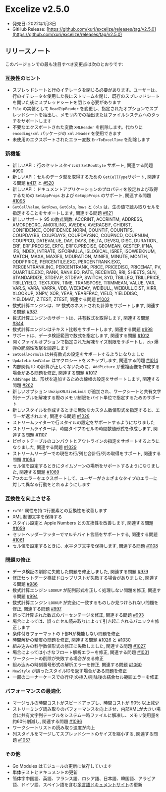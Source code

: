 # Excelize v2.5.0

* 発売日: 2022年1月3日
* GitHub Release: [https://github.com/xuri/excelize/releases/tag/v2.5.0](https://github.com/xuri/excelize/releases/tag/v2.5.0)

## リリースノート

このバージョンでの最も注目すべき変更点は次のとおりです:

### 互換性のヒント

* スプレッドシートと行のイテレータを閉じる必要があります。ユーザーは、行のイテレータを使用した後にストリームを閉じ、既存のスプレッドシートを開いた後にスプレッドシートを閉じる必要があります
* `File` の実装として `ReadZipReader` を変更し、指定されたオプションでスプレッドシートを抽出し、メモリ内での抽出またはファイルシステムへのタッチをサポートします
* 不要なエクスポートされた変数 `XMLHeader` を削除します。代わりに `encoding/xml` パッケージの `xml.Header` を使用できます
* 未使用のエクスポートされたエラー変数 `ErrToExcelTime` を削除します

### 新機能

* 新しいAPI：行のセットスタイルの `SetRowStyle` サポート, 関連する問題 [#990](https://github.com/xuri/excelize/issues/990)
* 新しいAPI：セルのデータ型を取得するための `GetCellType`サポート, 関連する問題 [#417](https://github.com/xuri/excelize/issues/417) と [#520](https://github.com/xuri/excelize/issues/520)
* 新しいAPI：ドキュメントアプリケーションのプロパティを設定および取得するための `SetAppProps` および `GetAppProps` のサポート, 関連する問題 [#1095](https://github.com/xuri/excelize/issues/1095)
* `GetCellValue`, `GetRows`, `GetCols`, `Rows` と `Cols` は、生の値で読み取りセルを指定することをサポートします, 関連する問題 [#621](https://github.com/xuri/excelize/issues/621)
* 新しいサポート 95 の数式関数: ACCRINT, ACCRINTM, ADDRESS, AMORDEGRC, AMORLINC, AVEDEV, AVERAGEIF, CHIDIST, CONFIDENCE, CONFIDENCE.NORM, COUNTIF, COUNTIFS, COUPDAYBS, COUPDAYS, COUPDAYSNC, COUPNCD, COUPNUM, COUPPCD, DATEVALUE, DAY, DAYS, DELTA, DEVSQ, DISC, DURATION, ERF, ERF.PRECISE, ERFC, ERFC.PRECISE, GEOMEAN, GESTEP, IFNA, IFS, INDEX, INTRATE, ISFORMULA, ISLOGICAL, ISREF, ISOWEEKNUM, MATCH, MAXA, MAXIFS, MDURATION, MINIFS, MINUTE, MONTH, ODDFPRICE, PERCENTILE.EXC, PERCENTRANK.EXC, PERCENTRANK.INC, PERCENTRANK, PRICE, PRICEDISC, PRICEMAT, PV, QUARTILE.EXC, RANK, RANK.EQ, RATE, RECEIVED, RRI, SHEETS, SLN, STANDARDIZE, STDEV.P, STDEVP, SWITCH, SYD, TBILLEQ, TBILLPRICE, TBILLYIELD, TEXTJOIN, TIME, TRANSPOSE, TRIMMEAN, VALUE, VAR, VAR.S, VARA, VARPA, VDB, WEEKDAY, WEIBULL, WEIBULL.DIST, XIRR, XLOOKUP, XNPV, XOR, YEAR, YEARFRAC, YIELD, YIELDDISC, YIELDMAT, Z.TEST, ZTEST, 関連する問題 [#1002](https://github.com/xuri/excelize/issues/1002)
* 数式計算エンジンは、`IF` 数式のネストされた計算をサポートします, 関連する問題 [#987](https://github.com/xuri/excelize/issues/987)
* 数式計算エンジンのサポートは、共有数式を取得します, 関連する問題 [#844](https://github.com/xuri/excelize/issues/844)
* 数式計算エンジンはテキスト比較をサポートします, 関連する問題 [#998](https://github.com/xuri/excelize/issues/998)
* サポートは、データ検証範囲で数式を指定します, 関連する問題 [#1012](https://github.com/xuri/excelize/issues/1012)
* 開くファイルオプションで指定された解凍サイズ制限をサポートし、zip 爆弾の脆弱性攻撃を回避します
* `SetCellFormula` は共有数式の設定をサポートするようになりました
* `UpdateLinkedValue` はマクロシートをスキップします, 関連する問題 [#1014](https://github.com/xuri/excelize/issues/1014)
* 内部関係 ID の計算が正しくないために、`AddPicture` が重複画像を作成する場合がある問題を修正, 関連する問題 [#1017](https://github.com/xuri/excelize/issues/1017)
* `AddShape` は、形状を追加するための線幅の設定をサポートします, 関連する問題 [#262](https://github.com/xuri/excelize/issues/262)
* 新しいオプション `UnzipXMLSizeLimit` が追加され、ワークシートと共有文字列テーブルを解凍する際のメモリ制限をバイト単位で指定するためのサポート
* 新しいスタイルを作成するときに無効なカスタム数値形式を指定すると、エラーが返されます, 関連する問題 [#1028](https://github.com/xuri/excelize/issues/1028)
* ストリームライターで行スタイルの設定をサポートするようになりました
* ストリームライターは、時間タイプのセルの時間数値形式を作成します, 関連する問題 [#1107](https://github.com/xuri/excelize/issues/1107)
* ピボットテーブルのコンパクトとアウトラインの指定をサポートするようになりました, 関連する問題 [#1029](https://github.com/xuri/excelize/issues/1029)
* ストリームリーダーでの現在の行/列と合計行/列の取得をサポート, 関連する問題 [#1054](https://github.com/xuri/excelize/issues/1054)
* セル値を設定するときにタイムゾーンの場所をサポートするようになりました, 関連する問題 [#1069](https://github.com/xuri/excelize/issues/1069)
* 7つのエラーをエクスポートして、ユーザーがさまざまなタイプのエラーに対して異なる行動をとれるようにします

### 互換性を向上させる

* `r="0"` 属性を持つ行要素との互換性を改善します
* XML 制御文字を保持する
* スタイル設定と Apple Numbers との互換性を改善します, 関連する問題 [#1059](https://github.com/xuri/excelize/issues/1059)
* セットヘッダーフッターでマルチバイト言語をサポートする, 関連する問題 [#1061](https://github.com/xuri/excelize/issues/1061)
* セル値を設定するときに、水平タブ文字を保持します, 関連する問題 [#1108](https://github.com/xuri/excelize/issues/1108)

### 問題の修正

* データ検証の削除に失敗した問題を修正しました, 関連する問題 [#979](https://github.com/xuri/excelize/issues/979)
* 修正セットデータ検証ドロップリストが失敗する場合がありました, 関連する問題 [#986](https://github.com/xuri/excelize/issues/986)
* 数式計算エンジン `LOOKUP` が配列形式を正しく処理しない問題を修正, 関連する問題 [#994](https://github.com/xuri/excelize/issues/994)
* 数式計算エンジン `LOOKUP` が完全に一致するものしか見つけられない問題を修正, 関連する問題 [#997](https://github.com/xuri/excelize/issues/997)
* 誤って計算された数式のパーセンテージを修正, 関連する問題 [#993](https://github.com/xuri/excelize/issues/993)
* 場合によっては、誤ったセル読み取りによって引き起こされるパニックを修正します
* 条件付きフォーマットの下部Nが機能しない問題を修正
* 時間解析の精度の問題を修正, 関連する問題 [#1026](https://github.com/xuri/excelize/issues/1026) と [#1030](https://github.com/xuri/excelize/issues/1030)
* 組み込みの科学数値形式の修正に失敗しました, 関連する問題 [#1027](https://github.com/xuri/excelize/issues/1027)
* 場合によっては小さなフロート解析エラーを修正, 関連する問題 [#1031](https://github.com/xuri/excelize/issues/1031)
* ワークシートの削除が失敗する場合がある修正
* 組み込みの時刻番号形式の解析エラーを修正, 関連する問題 [#1060](https://github.com/xuri/excelize/issues/1060)
* `NewStyle` が誤ったスタイルIDを返す場合がある問題を修正
* 一部のコーナーケースでの行/列の挿入/削除後の結合セル範囲エラーを修正

### パフォーマンスの最適化

* マージセルの時間コストがスピードアップし、時間コストが 90％ 以上減少
* ストリーミング読み取りのパフォーマンスを向上させ、内部XMLが大きい場合に共有文字列テーブルをシステム一時ファイルに解凍し、メモリ使用量を約60％削減し, 関連する問題 [#1096](https://github.com/xuri/excelize/issues/1096)
* ワークシートリストの読み取り速度が向上
* 列スタイルをマージしてスプレッドシートのサイズを縮小する, 関連する問題 [#1057](https://github.com/xuri/excelize/issues/1057)

### その他

* Go Modules はモジュールの更新に依存しています
* 単体テストとドキュメントの更新
* 簡体字中国語、英語、フランス語、ロシア語、日本語、韓国語、アラビア語、ドイツ語、スペイン語を含む[多言語ドキュメントサイト](https://xuri.me/excelize)の更新
